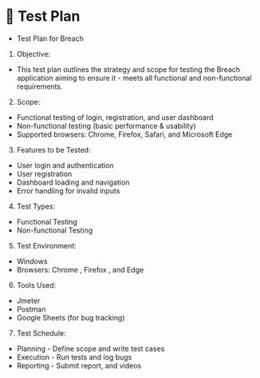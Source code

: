 # 🧪 Test Plan

- Test Plan for Breach

1. Objective:
- This test plan outlines the strategy and scope for testing the Breach application aiming to ensure it - meets all functional and non-functional requirements.

2. Scope:
- Functional testing of login, registration, and user dashboard
- Non-functional testing (basic performance & usability)
- Supported browsers: Chrome, Firefox, Safari, and Microsoft Edge

3. Features to be Tested:
- User login and authentication
- User registration
- Dashboard loading and navigation
- Error handling for invalid inputs

4. Test Types:
- Functional Testing
- Non-functional Testing


5. Test Environment:
- Windows
- Browsers: Chrome , Firefox , and Edge 

6. Tools Used:
- Jmeter
- Postman
- Google Sheets (for bug tracking)

7. Test Schedule:

- Planning - Define scope and write test cases
- Execution - Run tests and log bugs 
- Reporting - Submit report, and videos
